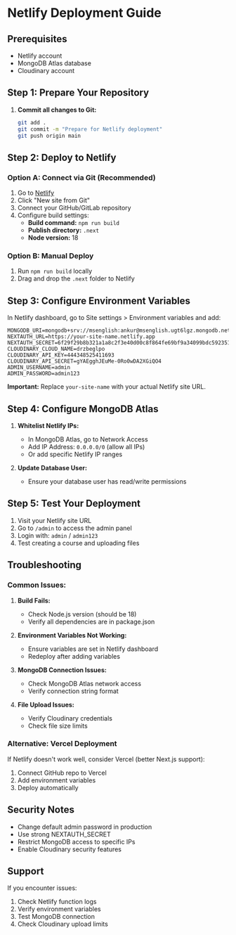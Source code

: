 # Netlify Deployment Guide

## Prerequisites
- Netlify account
- MongoDB Atlas database
- Cloudinary account

## Step 1: Prepare Your Repository

1. **Commit all changes to Git:**
   ```bash
   git add .
   git commit -m "Prepare for Netlify deployment"
   git push origin main
   ```

## Step 2: Deploy to Netlify

### Option A: Connect via Git (Recommended)
1. Go to [Netlify](https://netlify.com)
2. Click "New site from Git"
3. Connect your GitHub/GitLab repository
4. Configure build settings:
   - **Build command:** `npm run build`
   - **Publish directory:** `.next`
   - **Node version:** 18

### Option B: Manual Deploy
1. Run `npm run build` locally
2. Drag and drop the `.next` folder to Netlify

## Step 3: Configure Environment Variables

In Netlify dashboard, go to Site settings > Environment variables and add:

```
MONGODB_URI=mongodb+srv://msenglish:ankur@msenglish.ugt6lgz.mongodb.net/mseducation
NEXTAUTH_URL=https://your-site-name.netlify.app
NEXTAUTH_SECRET=6f29f29b8b321a1a8c2f3e40d00c8f864fe69bf9a34099bdc592351a4633b427
CLOUDINARY_CLOUD_NAME=drzbeglpo
CLOUDINARY_API_KEY=444348525411693
CLOUDINARY_API_SECRET=gYAEgghJEuMe-0Ro0wDA2XGiQO4
ADMIN_USERNAME=admin
ADMIN_PASSWORD=admin123
```

**Important:** Replace `your-site-name` with your actual Netlify site URL.

## Step 4: Configure MongoDB Atlas

1. **Whitelist Netlify IPs:**
   - In MongoDB Atlas, go to Network Access
   - Add IP Address: `0.0.0.0/0` (allow all IPs)
   - Or add specific Netlify IP ranges

2. **Update Database User:**
   - Ensure your database user has read/write permissions

## Step 5: Test Your Deployment

1. Visit your Netlify site URL
2. Go to `/admin` to access the admin panel
3. Login with: `admin` / `admin123`
4. Test creating a course and uploading files

## Troubleshooting

### Common Issues:

1. **Build Fails:**
   - Check Node.js version (should be 18)
   - Verify all dependencies are in package.json

2. **Environment Variables Not Working:**
   - Ensure variables are set in Netlify dashboard
   - Redeploy after adding variables

3. **MongoDB Connection Issues:**
   - Check MongoDB Atlas network access
   - Verify connection string format

4. **File Upload Issues:**
   - Verify Cloudinary credentials
   - Check file size limits

### Alternative: Vercel Deployment

If Netlify doesn't work well, consider Vercel (better Next.js support):

1. Connect GitHub repo to Vercel
2. Add environment variables
3. Deploy automatically

## Security Notes

- Change default admin password in production
- Use strong NEXTAUTH_SECRET
- Restrict MongoDB access to specific IPs
- Enable Cloudinary security features

## Support

If you encounter issues:
1. Check Netlify function logs
2. Verify environment variables
3. Test MongoDB connection
4. Check Cloudinary upload limits
